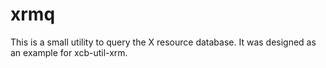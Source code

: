 # xrmq

This is a small utility to query the X resource database. It was designed as an example for xcb-util-xrm.
